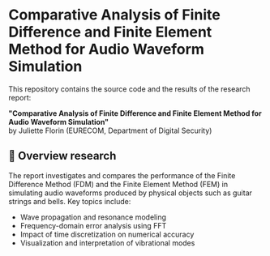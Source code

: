 # Comparative Analysis of Finite Difference and Finite Element Method for Audio Waveform Simulation

This repository contains the source code and the results of the research report:

**"Comparative Analysis of Finite Difference and Finite Element Method for Audio Waveform Simulation"**  
by Juliette Florin (EURECOM, Department of Digital Security)


## 📄 Overview research

The report investigates and compares the performance of the Finite Difference Method (FDM) and the Finite Element Method (FEM) in simulating audio waveforms produced by physical objects such as guitar strings and bells. Key topics include:

- Wave propagation and resonance modeling  
- Frequency-domain error analysis using FFT  
- Impact of time discretization on numerical accuracy  
- Visualization and interpretation of vibrational modes


